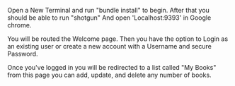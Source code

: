 Open a New Terminal and run "bundle install" to begin.
After that you should be able to run "shotgun" 
And open 'Localhost:9393' in Google chrome.

You will be routed the Welcome page.
Then you have the option to Login as an existing user or create a new
account with a Username and secure Password.

Once you've logged in you will be redirected to a list called "My Books"
from this page you can add, update, and delete any number of books. 

